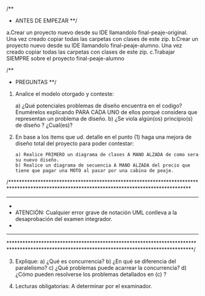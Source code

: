 
/**
 * ANTES DE EMPEZAR 
 **/
 
a.Crear un proyecto nuevo desde su IDE llamandolo final-peaje-original. Una vez creado copiar todas las carpetas con clases de este zip.
b.Crear un proyecto nuevo desde su IDE llamandolo final-peaje-alumno. Una vez creado copiar todas las carpetas con clases de este zip.
c.Trabajar SIEMPRE sobre el proyecto final-peaje-alumno

/**
 * PREGUNTAS 
 **/

1) Analice el modelo otorgado y conteste:

	a) ¿Qué potenciales problemas de diseño encuentra en el codigo? Enumérelos explicando PARA CADA UNO de ellos porqué considera que representan un problema de diseño.
	b) ¿Se viola algún(os) principio(s) de diseño ? ¿Cual(es)? 

2) 	En base a los items que ud. detalle en el punto (1) haga una mejora de diseño total del proyecto para poder contestar:

		a) Realice PRIMERO un diagrama de clases A MANO ALZADA de como sera su nuevo diseño.
		b) Realice un diagrama de secuencia A MANO ALZADA del precio que tiene que pagar una MOTO al pasar por una cabina de peaje.


/********************************************************************************************************************************************
*********************************************************************************************************************************************
*
* ATENCIÓN: Cualquier error grave de notación UML conlleva a la desaprobación del examen integrador.
*
*********************************************************************************************************************************************
*********************************************************************************************************************************************/


3) Explique: 
	a) ¿Qué es concurrencia?
	b) ¿En qué se diferencia del paralelismo?
	c) ¿Qué problemas puede acarrear la concurrencia?
	d) ¿Cómo pueden resolverse los problemas detallados en (c) ?

4) Lecturas obligatorias: A determinar por el examinador.
